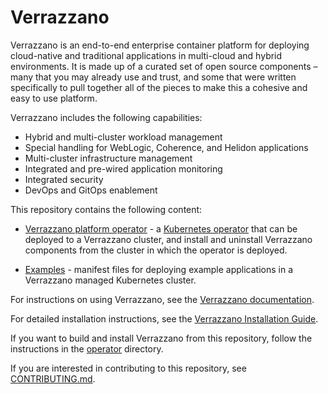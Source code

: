 # Verrazzano

Verrazzano is an end-to-end enterprise container platform for deploying cloud-native and traditional applications in multi-cloud and hybrid environments. It is made up of a curated set of open source components – many that you may already use and trust, and some that were written specifically to pull together all of the pieces to make this a cohesive and easy to use platform.

Verrazzano includes the following capabilities:

- Hybrid and multi-cluster workload management
- Special handling for WebLogic, Coherence, and Helidon applications
- Multi-cluster infrastructure management
- Integrated and pre-wired application monitoring
- Integrated security
- DevOps and GitOps enablement

This repository contains the following content:

  - [Verrazzano platform operator](./operator) - a [Kubernetes operator](https://kubernetes.io/docs/concepts/extend-kubernetes/operator/) that can
    be deployed to a Verrazzano cluster, and install and uninstall Verrazzano components from the cluster in which the operator is deployed.

  - [Examples](./examples) - manifest files for deploying example applications in a Verrazzano managed Kubernetes cluster.

For instructions on using Verrazzano, see the [Verrazzano documentation](https://verrazzano.io/docs/).

For detailed installation instructions, see the [Verrazzano Installation Guide](https://verrazzano.io/docs/setup/install/installation/).

If you want to build and install Verrazzano from this repository, follow the instructions in the [operator](./operator) directory.  

If you are interested in contributing to this repository, see [CONTRIBUTING.md](./CONTRIBUTING.md).
